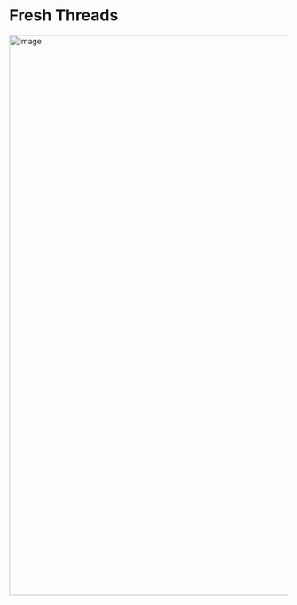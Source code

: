 # Fresh Threads

<img width="1906" height="1012" alt="image" src="https://github.com/user-attachments/assets/7dcaf62c-b740-484f-a83d-0f8be711049b" />
